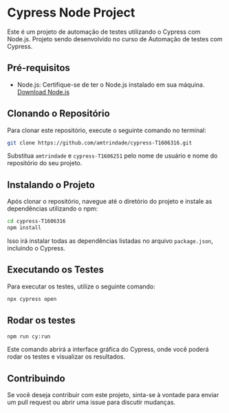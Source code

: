 # Cypress Node Project

Este é um projeto de automação de testes utilizando o Cypress com Node.js. Projeto sendo desenvolvido no curso de Automação de testes com Cypress.

## Pré-requisitos

- Node.js: Certifique-se de ter o Node.js instalado em sua máquina. [Download Node.js](https://nodejs.org/)

## Clonando o Repositório

Para clonar este repositório, execute o seguinte comando no terminal:

```bash
git clone https://github.com/amtrindade/cypress-T1606316.git
```

Substitua `amtrindade` e `cypress-T1606251` pelo nome de usuário e nome do repositório do seu projeto.

## Instalando o Projeto

Após clonar o repositório, navegue até o diretório do projeto e instale as dependências utilizando o npm:

```bash
cd cypress-T1606316
npm install
```

Isso irá instalar todas as dependências listadas no arquivo `package.json`, incluindo o Cypress.

## Executando os Testes

Para executar os testes, utilize o seguinte comando:

```bash
npx cypress open
```

## Rodar os testes 

```bash
npm run cy:run
```


Este comando abrirá a interface gráfica do Cypress, onde você poderá rodar os testes e visualizar os resultados.

## Contribuindo

Se você deseja contribuir com este projeto, sinta-se à vontade para enviar um pull request ou abrir uma issue para discutir mudanças.

